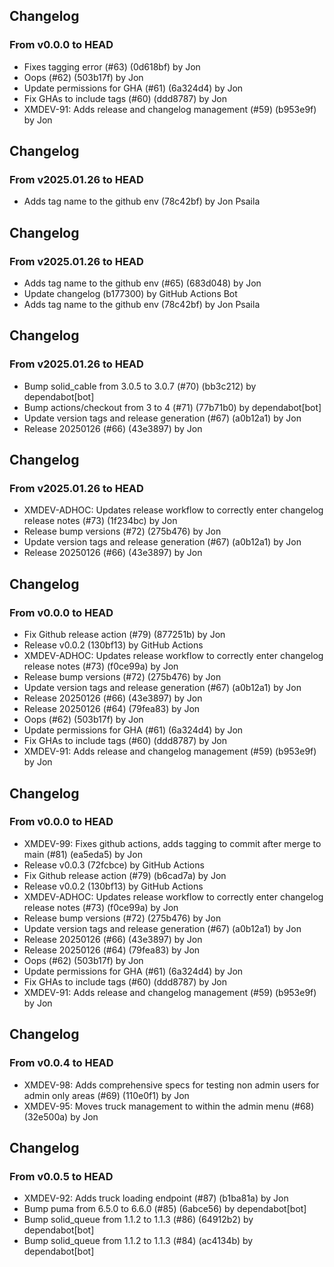 ## Changelog
### From v0.0.0 to HEAD

- Fixes tagging error (#63) (0d618bf) by Jon
- Oops (#62) (503b17f) by Jon
- Update permissions for GHA (#61) (6a324d4) by Jon
- Fix GHAs to include tags (#60) (ddd8787) by Jon
- XMDEV-91: Adds release and changelog management (#59) (b953e9f) by Jon

## Changelog
### From v2025.01.26 to HEAD

- Adds tag name to the github env (78c42bf) by Jon Psaila

## Changelog
### From v2025.01.26 to HEAD

- Adds tag name to the github env (#65) (683d048) by Jon
- Update changelog (b177300) by GitHub Actions Bot
- Adds tag name to the github env (78c42bf) by Jon Psaila

## Changelog
### From v2025.01.26 to HEAD

- Bump solid_cable from 3.0.5 to 3.0.7 (#70) (bb3c212) by dependabot[bot]
- Bump actions/checkout from 3 to 4 (#71) (77b71b0) by dependabot[bot]
- Update version tags and release generation (#67) (a0b12a1) by Jon
- Release 20250126 (#66) (43e3897) by Jon

## Changelog
### From v2025.01.26 to HEAD

- XMDEV-ADHOC: Updates release workflow to correctly enter changelog release notes (#73) (1f234bc) by Jon
- Release bump versions (#72) (275b476) by Jon
- Update version tags and release generation (#67) (a0b12a1) by Jon
- Release 20250126 (#66) (43e3897) by Jon

## Changelog
### From v0.0.0 to HEAD

- Fix Github release action (#79) (877251b) by Jon
- Release v0.0.2 (130bf13) by GitHub Actions
- XMDEV-ADHOC: Updates release workflow to correctly enter changelog release notes (#73) (f0ce99a) by Jon
- Release bump versions (#72) (275b476) by Jon
- Update version tags and release generation (#67) (a0b12a1) by Jon
- Release 20250126 (#66) (43e3897) by Jon
- Release 20250126 (#64) (79fea83) by Jon
- Oops (#62) (503b17f) by Jon
- Update permissions for GHA (#61) (6a324d4) by Jon
- Fix GHAs to include tags (#60) (ddd8787) by Jon
- XMDEV-91: Adds release and changelog management (#59) (b953e9f) by Jon

## Changelog
### From v0.0.0 to HEAD

- XMDEV-99: Fixes github actions, adds tagging to commit after merge to main (#81) (ea5eda5) by Jon
- Release v0.0.3 (72fcbce) by GitHub Actions
- Fix Github release action (#79) (b6cad7a) by Jon
- Release v0.0.2 (130bf13) by GitHub Actions
- XMDEV-ADHOC: Updates release workflow to correctly enter changelog release notes (#73) (f0ce99a) by Jon
- Release bump versions (#72) (275b476) by Jon
- Update version tags and release generation (#67) (a0b12a1) by Jon
- Release 20250126 (#66) (43e3897) by Jon
- Release 20250126 (#64) (79fea83) by Jon
- Oops (#62) (503b17f) by Jon
- Update permissions for GHA (#61) (6a324d4) by Jon
- Fix GHAs to include tags (#60) (ddd8787) by Jon
- XMDEV-91: Adds release and changelog management (#59) (b953e9f) by Jon

## Changelog
### From v0.0.4 to HEAD

- XMDEV-98: Adds comprehensive specs for testing non admin users for admin only areas (#69) (110e0f1) by Jon
- XMDEV-95: Moves truck management to within the admin menu (#68) (32e500a) by Jon

## Changelog
### From v0.0.5 to HEAD

- XMDEV-92: Adds truck loading endpoint (#87) (b1ba81a) by Jon
- Bump puma from 6.5.0 to 6.6.0 (#85) (6abce56) by dependabot[bot]
- Bump solid_queue from 1.1.2 to 1.1.3 (#86) (64912b2) by dependabot[bot]
- Bump solid_queue from 1.1.2 to 1.1.3 (#84) (ac4134b) by dependabot[bot]

